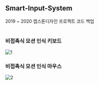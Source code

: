 ## Smart-Input-System
2019 ~ 2020 캡스톤디자인 프로젝트 코드 백업<br/><br/>

### 비접촉식 모션 인식 키보드
![1](https://user-images.githubusercontent.com/87624953/150990193-877c1b09-f851-42a0-9d45-83059bd1fd0e.png)
### 비접촉식 모션 인식 마우스
![2](https://user-images.githubusercontent.com/87624953/150990198-b0ac6c70-cc76-4177-b133-5d33c9edf8b9.png)
